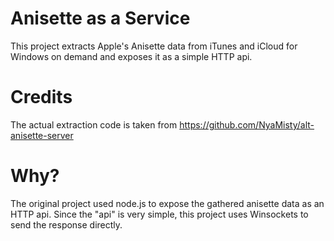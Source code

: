 # Anisette as a Service
This project extracts Apple's Anisette data from iTunes and iCloud for Windows on demand and exposes it as a simple HTTP api.

# Credits
The actual extraction code is taken from https://github.com/NyaMisty/alt-anisette-server

# Why?
The original project used node.js to expose the gathered anisette data as an HTTP api. Since the "api" is very simple, this project uses Winsockets to send the response directly.
